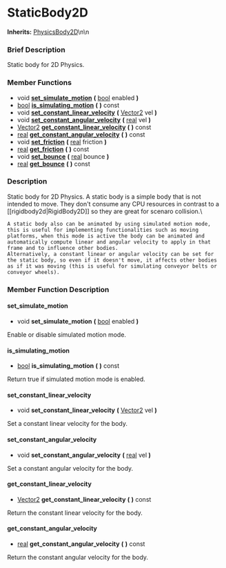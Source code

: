 #  StaticBody2D  
**Inherits:** [PhysicsBody2D](class_physicsbody2d)\\n\\n
###  Brief Description  
Static body for 2D Physics.

###  Member Functions 
  * void  **[set_simulate_motion](#set_simulate_motion)**  **(** [bool](class_bool) enabled  **)**
  * [bool](class_bool)  **[is_simulating_motion](#is_simulating_motion)**  **(** **)** const
  * void  **[set_constant_linear_velocity](#set_constant_linear_velocity)**  **(** [Vector2](class_vector2) vel  **)**
  * void  **[set_constant_angular_velocity](#set_constant_angular_velocity)**  **(** [real](class_real) vel  **)**
  * [Vector2](class_vector2)  **[get_constant_linear_velocity](#get_constant_linear_velocity)**  **(** **)** const
  * [real](class_real)  **[get_constant_angular_velocity](#get_constant_angular_velocity)**  **(** **)** const
  * void  **[set_friction](#set_friction)**  **(** [real](class_real) friction  **)**
  * [real](class_real)  **[get_friction](#get_friction)**  **(** **)** const
  * void  **[set_bounce](#set_bounce)**  **(** [real](class_real) bounce  **)**
  * [real](class_real)  **[get_bounce](#get_bounce)**  **(** **)** const

###  Description  
Static body for 2D Physics. A static body is a simple body that is not intended to move. They don't consume any CPU resources in contrast to a [[rigidbody2d|RigidBody2D]] so they are great for scenaro collision.\\

	A static body also can be animated by using simulated motion mode, this is useful for implementing functionalities such as moving platforms, when this mode is active the body can be animated and automatically compute linear and angular velocity to apply in that frame and to influence other bodies.
	Alternatively, a constant linear or angular velocity can be set for the static body, so even if it doesn't move, it affects other bodies as if it was moving (this is useful for simulating conveyor belts or conveyor wheels).

###  Member Function Description  

#### <a name="set_simulate_motion">set_simulate_motion</a>
  * void  **set_simulate_motion**  **(** [bool](class_bool) enabled  **)**

Enable or disable simulated motion mode.

#### <a name="is_simulating_motion">is_simulating_motion</a>
  * [bool](class_bool)  **is_simulating_motion**  **(** **)** const

Return true if simulated motion mode is enabled.

#### <a name="set_constant_linear_velocity">set_constant_linear_velocity</a>
  * void  **set_constant_linear_velocity**  **(** [Vector2](class_vector2) vel  **)**

Set a constant linear velocity for the body.

#### <a name="set_constant_angular_velocity">set_constant_angular_velocity</a>
  * void  **set_constant_angular_velocity**  **(** [real](class_real) vel  **)**

Set a constant angular velocity for the body.

#### <a name="get_constant_linear_velocity">get_constant_linear_velocity</a>
  * [Vector2](class_vector2)  **get_constant_linear_velocity**  **(** **)** const

Return the constant linear velocity for the body.

#### <a name="get_constant_angular_velocity">get_constant_angular_velocity</a>
  * [real](class_real)  **get_constant_angular_velocity**  **(** **)** const

Return the constant angular velocity for the body.
